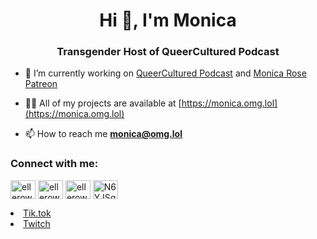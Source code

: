 <h1 align="center">Hi 👋, I'm Monica</h1>
<h3 align="center">Transgender Host of QueerCultured Podcast</h3>

- 🔭 I’m currently working on [QueerCultured Podcast](https://queercultured.com/) and [Monica Rose Patreon](https://www.patreon.com/ElleRows)

- 👨‍💻 All of my projects are available at [https://monica.omg.lol](https://monica.omg.lol)

- 📫 How to reach me **monica@omg.lol**

<h3 align="left">Connect with me:</h3>
<p align="left">
<a href="https://twitter.com/ellerows" target="blank"><img align="center" src="https://raw.githubusercontent.com/rahuldkjain/github-profile-readme-generator/master/src/images/icons/Social/twitter.svg" alt="ellerows" height="30" width="40" /></a>
<a href="https://instagram.com/ellerows" target="blank"><img align="center" src="https://raw.githubusercontent.com/rahuldkjain/github-profile-readme-generator/master/src/images/icons/Social/instagram.svg" alt="ellerows" height="30" width="40" /></a>
<a href="https://www.youtube.com/c/ellerows" target="blank"><img align="center" src="https://raw.githubusercontent.com/rahuldkjain/github-profile-readme-generator/master/src/images/icons/Social/youtube.svg" alt="ellerows" height="30" width="40" /></a>
<a href="https://discord.gg/N6YJSq7" target="blank"><img align="center" src="https://raw.githubusercontent.com/rahuldkjain/github-profile-readme-generator/master/src/images/icons/Social/discord.svg" alt="N6YJSq7" height="30" width="40" /></a>
</p>


<li><span class="fa-li"><i class="fa-brands fa-tiktok"></i></span><a rel="me" href="https://www.tiktok.com/@elle.rows">Tik.tok</a></li>

<li><span class="fa-li"><i class="fa-brands fa-twitch"></i></span><a rel="me" href="https://www.twitch.tv/ellerows">Twitch</a></li>

